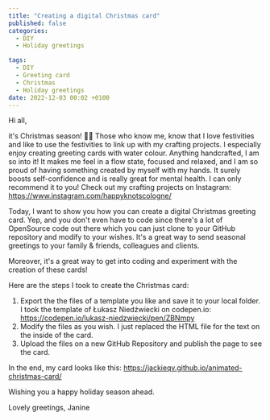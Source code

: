 ```yaml
---
title: "Creating a digital Christmas card"
published: false
categories:
  - DIY
  - Holiday greetings

tags:
  - DIY
  - Greeting card
  - Christmas
  - Holiday greetings
date: 2022-12-03 00:02 +0100
---
```

Hi all,

it's Christmas season! :christmas_tree::santa: Those who know me, know that I love festivities and like to use the festivities to link up with my crafting projects. I especially enjoy creating greeting cards with water colour. Anything handcrafted, I am so into it! It makes me feel in a flow state, focused and relaxed, and I am so proud of having something created by myself with my hands. It surely boosts self-confidence and is really great for mental health. I can only recommend it to you! 
Check out my crafting projects on Instagram: <https://www.instagram.com/happyknotscologne/>

Today, I want to show you how you can create a digital Christmas greeting card. Yep, and you don't even have to code since there's a lot of OpenSource code out there which you can just clone to your GitHub repository and modify to your wishes. 
It's a great way to send seasonal greetings to your family & friends, colleagues and clients.

Moreover, it's a great way to get into coding and experiment with the creation of these cards! 

Here are the steps I took to create the Christmas card:
1. Export the the files of a template you like and save it to your local folder. I took the template of Łukasz Niedźwiecki on codepen.io: <https://codepen.io/lukasz-niedzwiecki/pen/ZBNmpy>
2. Modify the files as you wish. I just replaced the HTML file for the text on the inside of the card.
3. Upload the files on a new GitHub Repository and publish the page to see the card.

In the end, my card looks like this: <https://jackieqv.github.io/animated-christmas-card/>

Wishing you a happy holiday season ahead.

Lovely greetings,
Janine
